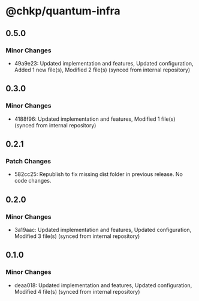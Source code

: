 # @chkp/quantum-infra

## 0.5.0

### Minor Changes

- 49a9e23: Updated implementation and features, Updated configuration, Added 1 new file(s), Modified 2 file(s) (synced from internal repository)

## 0.3.0

### Minor Changes

- 4188f96: Updated implementation and features, Modified 1 file(s) (synced from internal repository)

## 0.2.1

### Patch Changes

- 582cc25: Republish to fix missing dist folder in previous release. No code changes.

## 0.2.0

### Minor Changes

- 3a19aac: Updated implementation and features, Updated configuration, Modified 3 file(s) (synced from internal repository)

## 0.1.0

### Minor Changes

- deaa018: Updated implementation and features, Updated configuration, Modified 4 file(s) (synced from internal repository)
